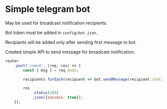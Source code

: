 # Simple telegram bot

May be used for broadcast notification recipients.

Bot token must be added in ```config/bot.json```.

Recipiants will be added only after sending first message to bot.

Created simple API to send message for broadcast notification.

```js
router
    .post('/send', (req, res) => {
        const { msg } = req.body;

        recipients.forEach(recipient => bot.sendMessage(recipient.chatId, msg));

        res
            .status(200)
            .json({success: true});
    });
```

